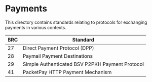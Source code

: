 # Payments

This directory contains standards relating to protocols for exchanging payments in various contexts.

BRC | Standard
-----|------------------
27   | Direct Payment Protocol (DPP)
28   | Paymail Payment Destinations
29   | Simple Authenticated BSV P2PKH Payment Protocol
41   | PacketPay HTTP Payment Mechanism
